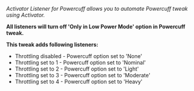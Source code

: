 *Activator Listener for Powercuff allows you to automate Powercuff tweak using Activator.*

**All listeners will turn off 'Only in Low Power Mode' option in Powercuff tweak.**

**This tweak adds following listeners:**
- Throttling disabled - Powercuff option set to 'None'
- Throttling set to 1 - Powercuff option set to 'Nominal'
- Throttling set to 2 - Powercuff option set to 'Light'
- Throttling set to 3 - Powercuff option set to 'Moderate'
- Throttling set to 4 - Powercuff option set to 'Heavy'
